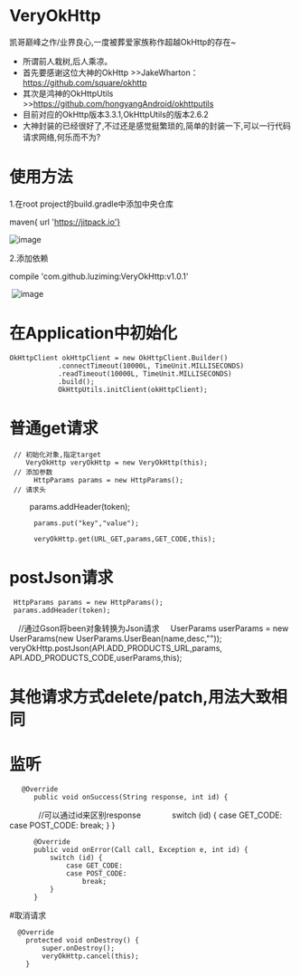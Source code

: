 # VeryOkHttp
凯哥巅峰之作/业界良心,一度被葬爱家族称作超越OkHttp的存在~

* 所谓前人栽树,后人乘凉。
* 首先要感谢这位大神的OkHttp  >>JakeWharton：https://github.com/square/okhttp
* 其次是鸿神的OkHttpUtils     >>https://github.com/hongyangAndroid/okhttputils
* 目前对应的OkHttp版本3.3.1,OkHttpUtils的版本2.6.2
* 大神封装的已经很好了,不过还是感觉挺繁琐的,简单的封装一下,可以一行代码请求网络,何乐而不为?

# 使用方法
1.在root project的build.gradle中添加中央仓库

  maven{ url 'https://jitpack.io'}
 
  ![image](https://github.com/luziming/VeryOkHttp/raw/master/images/maven.png)
  
2.添加依赖

  compile 'com.github.luziming:VeryOkHttp:v1.0.1'
  
  ![image](https://github.com/luziming/VeryOkHttp/raw/master/images/compile.png)
  
  
# 在Application中初始化

 
    OkHttpClient okHttpClient = new OkHttpClient.Builder()
                .connectTimeout(10000L, TimeUnit.MILLISECONDS)
                .readTimeout(10000L, TimeUnit.MILLISECONDS)
                .build();
                OkHttpUtils.initClient(okHttpClient);
        
# 普通get请求


     // 初始化对象,指定target
        VeryOkHttp veryOkHttp = new VeryOkHttp(this);
     // 添加参数
          HttpParams params = new HttpParams();
     // 请求头
          params.addHeader(token);

          params.put("key","value");

          veryOkHttp.get(URL_GET,params,GET_CODE,this);
          
# postJson请求
    
    
     HttpParams params = new HttpParams();
     params.addHeader(token);
     //通过Gson将been对象转换为Json请求
     UserParams userParams = new UserParams(new UserParams.UserBean(name,desc,""));
     veryOkHttp.postJson(API.ADD_PRODUCTS_URL,params, API.ADD_PRODUCTS_CODE,userParams,this);
     
# 其他请求方式delete/patch,用法大致相同
 
# 监听
 
 
       @Override
          public void onSuccess(String response, int id) {
              //可以通过id来区别response
              switch (id) {
                  case GET_CODE:
                  case POST_CODE:
                      break;
              }
          }

          @Override
          public void onError(Call call, Exception e, int id) {
              switch (id) {
                  case GET_CODE:
                  case POST_CODE:
                      break;
              }
          }
    
    
    
  #取消请求
  
      @Override
        protected void onDestroy() {
            super.onDestroy();
            veryOkHttp.cancel(this);
        }

